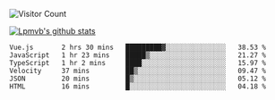 ![Visitor Count](https://profile-counter.glitch.me/Lpmvb/count.svg)

[![Lpmvb's github stats](https://github-readme-stats.vercel.app/api?username=lpmvb&show_icons=true&title_color=fff&icon_color=79ff97&text_color=9f9f9f&bg_color=151515)](https://github.com/anuraghazra/github-readme-stats)

<!--
Here are some ideas to get you started:

- 🔭 I’m currently working on ...
- 🌱 I’m currently learning ...
- 👯 I’m looking to collaborate on ...
- 🤔 I’m looking for help with ...
- 💬 Ask me about ...
- 📫 How to reach me: ...
- 😄 Pronouns: ...
- ⚡ Fun fact: ...
-->

<!--START_SECTION:waka-->

```text
Vue.js       2 hrs 30 mins   █████████▓░░░░░░░░░░░░░░░   38.53 %
JavaScript   1 hr 23 mins    █████▒░░░░░░░░░░░░░░░░░░░   21.27 %
TypeScript   1 hr 2 mins     ████░░░░░░░░░░░░░░░░░░░░░   15.97 %
Velocity     37 mins         ██▒░░░░░░░░░░░░░░░░░░░░░░   09.47 %
JSON         20 mins         █▒░░░░░░░░░░░░░░░░░░░░░░░   05.12 %
HTML         16 mins         █░░░░░░░░░░░░░░░░░░░░░░░░   04.18 %
```

<!--END_SECTION:waka-->
